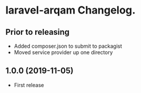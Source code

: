 # laravel-arqam Changelog.
## Prior to releasing
- Added composer.json to submit to packagist
- Moved service provider up one directory

## 1.0.0 (2019-11-05)
- First release